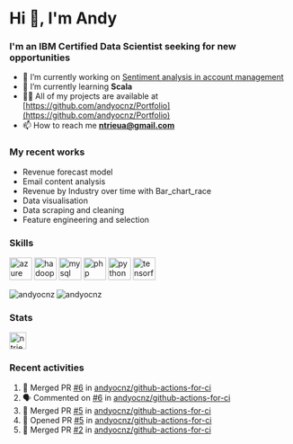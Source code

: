 <h1 align="left">Hi 👋, I'm Andy</h1>
<h3 align="left">I'm an IBM Certified Data Scientist seeking for new opportunities</h3>

- 🔭 I’m currently working on [Sentiment analysis in account management](https://github.com/andyocnz/machine_learning)
- 🌱 I’m currently learning **Scala**
- 👨‍💻 All of my projects are available at [https://github.com/andyocnz/Portfolio](https://github.com/andyocnz/Portfolio)
- 📫 How to reach me **ntrieua@gmail.com**

<h3 align="left">My recent works</h3>

- Revenue forecast model
- Email content analysis
- Revenue by Industry over time with Bar_chart_race
- Data visualisation
- Data scraping and cleaning
- Feature engineering and selection

<h3 align="left">Skills</h3>

<p align="left"><img src="https://www.vectorlogo.zone/logos/microsoft_azure/microsoft_azure-icon.svg" alt="azure" width="40" height="40"/> <img src="https://www.vectorlogo.zone/logos/apache_hadoop/apache_hadoop-icon.svg" alt="hadoop" width="40" height="40"/> <img src="https://devicons.github.io/devicon/devicon.git/icons/mysql/mysql-original-wordmark.svg" alt="mysql" width="40" height="40"/> <img src="https://devicons.github.io/devicon/devicon.git/icons/php/php-original.svg" alt="php" width="40" height="40"/> <img src="https://devicons.github.io/devicon/devicon.git/icons/python/python-original.svg" alt="python" width="40" height="40"/> <img src="https://www.vectorlogo.zone/logos/tensorflow/tensorflow-icon.svg" alt="tensorflow" width="40" height="40"/></p><img align="left" src="https://github-readme-stats.vercel.app/api/top-langs/?username=andyocnz&layout=compact&hide=html" alt="andyocnz" />

<img align="center" src="https://github-readme-stats.vercel.app/api?username=andyocnz&show_icons=true" alt="andyocnz" />

<h3 align="left">Stats</h3>

<p align="left">
<a href="https://linkedin.com/in/ntrieua" target="blank"><img align="center" src="https://cdn.jsdelivr.net/npm/simple-icons@3.0.1/icons/linkedin.svg" alt="ntrieua" height="30" width="30" /></a>
</p>

<h3 align="left">Recent activities</h3>

<!--START_SECTION:activity-->
1. 🎉 Merged PR [#6](https://github.com//andyocnz/github-actions-for-ci/pull/6) in [andyocnz/github-actions-for-ci](https://github.com//andyocnz/github-actions-for-ci)
2. 🗣 Commented on [#6](https://github.com//andyocnz/github-actions-for-ci/issues/6) in [andyocnz/github-actions-for-ci](https://github.com//andyocnz/github-actions-for-ci)
3. 🎉 Merged PR [#5](https://github.com//andyocnz/github-actions-for-ci/pull/5) in [andyocnz/github-actions-for-ci](https://github.com//andyocnz/github-actions-for-ci)
4. 💪 Opened PR [#5](https://github.com//andyocnz/github-actions-for-ci/pull/5) in [andyocnz/github-actions-for-ci](https://github.com//andyocnz/github-actions-for-ci)
5. 🎉 Merged PR [#2](https://github.com//andyocnz/github-actions-for-ci/pull/2) in [andyocnz/github-actions-for-ci](https://github.com//andyocnz/github-actions-for-ci)
<!--END_SECTION:activity-->
